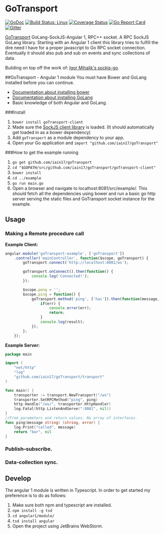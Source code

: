 # GoTransport
[![GoDoc](https://godoc.org/github.com/iain17/goTransport?status.svg)](https://godoc.org/github.com/iain17/goTransport)
[![Build Status: Linux](https://travis-ci.org/iain17/goTransport.svg?branch=master)](https://travis-ci.org/iain17/goTransport)
[![Coverage Status](https://codecov.io/gh/iain17/goTransport/branch/master/graph/badge.svg)](https://codecov.io/gh/iain17/goTransport)
[![Go Report Card](https://goreportcard.com/badge/github.com/iain17/goTransport?v=1)](https://goreportcard.com/report/github.com/iain17/goTransport)
[![Gitter](https://badges.gitter.im/join_chat.svg)](https://gitter.im/iain17/goTransport)

[GoTransport](https://github.com/iain17/goTransport) GoLang-SockJS-Angular 1, RPC++ socket.
A RPC SockJS GoLang library. Starting with an Angular 1 client this library tries to fulfill the dire need I have for a proper javascript to Go RPC socket connection.
Eventually it should also pub and sub on events and sync collections of data.

Building on top off the work of: [Igor Mihalik's sockjs-go](https://github.com/igm/sockjs-go).

##GoTransport - Angular 1 module
You must have Bower and GoLang installed before you can continue.
- [Documentation about installing bower](https://bower.io/#install-bower)
- [Documentation about installing GoLang](https://golang.org/doc/install)
- Basic knowledge of both Angular and GoLang.

###Install
1. `bower install goTransport-client`
2. Made sure the [SockJS client library](https://github.com/sockjs/sockjs-client) is loaded. (It should automatically get loaded in as a bower dependency)
3. Add `goTransport` as a module dependency to your app.
4. Open your Go application and `import "github.com/iain17/goTransport"`

###How to get the example running
1. `go get github.com/iain17/goTransport`
2. `cd "$GOPATH/src/github.com/iain17/goTransport/goTransport-client"`
2. `bower install`
3. `cd ../example`
4. `go run main.go`
5. Open a browser and navigate to localhost:8081/src/example/.
This should fetch all the dependencies using bower and run a basic go http server serving the static files and GoTransport socket instance for the example.

## Usage
### Making a Remote procedure call
**Example Client:**
```javascript
angular.module('goTransport-example', ['goTransport'])
	.controller('mainController', function($scope, goTransport) {
		goTransport.connect('http://localhost:8081/ws');

		goTransport.onConnect().then(function() {
			console.log('Connected!');
		});

		$scope.pong = '';
		$scope.ping = function() {
			goTransport.method('ping', ['hai']).then(function(message, err) {
			    if(err) {
			        console.error(err);
			        return;
			    }
			    console.log(result);
            });
        };
    });
```
**Example Server:**
```go
package main

import (
	"net/http"
	"log"
	"github.com/iain17/goTransport/transport"
)

func main() {
	transporter := transport.NewTransport("/ws")
	transporter.SetRPCMethod("ping", ping)
	http.Handle("/ws/", transporter.HttpHandler)
	log.Fatal(http.ListenAndServe(":8081", nil))
}
//Free parameters and return values. No array of interfaces.
func ping(message string) (string, error) {
	log.Print("called", message)
	return "bar", nil
}
```

### Publish–subscribe.

### Data-collection sync.

## Develop
The angular 1 module is written in Typescript. In order to get started my preference is to do as follows:
1. Make sure both npm and typescript are installed.
2. `npm install -g tsd`
3. `cd angular1/module/`
4. `tsd install angular`
5. Open the project using JetBrains WebStorm.
